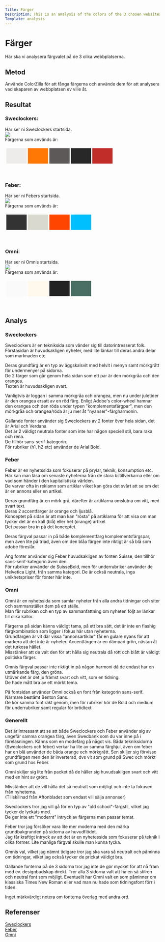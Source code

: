 ```yaml
---
Title: Färger
Description: This is an analysis of the colors of the 3 chosen websites
Template: analysis
---
```

Färger
=======================

Här ska vi analysera färgvalet på de 3 olika webbplatserna.

Metod
-----------------------

Använde ColorZilla för att fånga färgerna och använde dem för att analysera vad skaparen av webbplatsen ev ville åt.

Resultat
-----------------------

### Sweclockers:
Här ser ni Sweclockers startsida.
<br>
<img src="../assets/img/sweclockers.png">
<br>
Färgerna som används är:
<table style="border-spacing: 4px; border-collapse: separate">
<tr>
<td style="height: 50px; width: 50px; background-color: #EDECEB">
<td style="height: 50px; width: 50px; background-color: #FF7806">
<td style="height: 50px; width: 50px; background-color: #5D5958">
<td style="height: 50px; width: 50px; background-color: #282828">
<td style="height: 50px; width: 50px; background-color: #C12D29">
</tr>
</table>
<br>

### Feber:
Här ser ni Febers startsida.
<br>
<img src="../assets/img/feber.png">
<br>
Färgerna som används är:

<table style="border-spacing: 4px; border-collapse: separate">
<tr>
<td style="height: 50px; width: 50px; background-color: #333333">
<td style="height: 50px; width: 50px; background-color: #D9D9CF">
<td style="height: 50px; width: 50px; background-color: #FF4500">
<td style="height: 50px; width: 50px; background-color: #00BFFF">
</tr>
</table>
<br>

### Omni:
Här ser ni Omnis startsida.
<br>
<img src="../assets/img/omni.png">
<br>
Färgerna som används är:

<table style="border-spacing: 4px; border-collapse: separate">
<tr>
<td style="height: 50px; width: 50px; background-color: #FAFAFA">
<td style="height: 50px; width: 50px; background-color: #FFF8EC">
<td style="height: 50px; width: 50px; background-color: #222222">
<td style="height: 50px; width: 50px; background-color: #496F65">
</tr>
</table>
<br>

Analys
-----------------------

### Sweclockers
Sweclockers är en tekniksida som vänder sig till datorintresserat folk.  
Förstasidan är huvudsakligen nyheter, med lite länkar till deras andra delar som marknaden etc.  

Deras grundfärg är en typ av äggskalsvit med helvit i menyn samt mörkgrått för undermenyer på sidorna.  
De 2 färger som går genom hela sidan som ett par är den mörkgråa och den orangea.  
Texten är huvudsakligen svart.

Vanligtvis är loggan i samma mörkgråa och orangea, men nu under juletider är den orangea ersatt av en röd färg.
Enligt Adobe's color-wheel hamnar den orangea och den röda under typen "komplementsfärgpar", men den mörkgråa och orangea/röda är ju mer åt "nyanser"-färgharmonin.

Gällande fonter använder sig Sweclockers av 2 fonter över hela sidan, det är Arial och Verdana.  
Det är 2 väldigt neutrala fonter som inte har någon speciell stil, bara raka och rena.  
De tillhör sans-serif-kategorin.  
För rubriker (h1, h2 etc) använder de Arial Bold.

### Feber
Feber är en nyhetssida som fokuserar på prylar, teknik, konsumption etc.  
Här kan man läsa om senaste nyheterna från de stora biltillverkarna eller om vad som händer i den kapitalistiska världen.  
De varvar ofta in reklamn som artiklar vilket kan göra det svårt att se om det är en annons eller en artikel. 

Deras grundfärg är en mörk grå, därefter är artiklarna omslutna om vitt, med svart text.  
Deras 2 accentfärger är orange och ljusblå.  
Konceptet på sidan är att man kan "rösta" på artiklarna för att visa om man tycker det är en kall (blå) eller het (orange) artikel.  
Det passar bra in på det konceptet.

Deras färgval passar in på både komplementfärg komplementsfärgspar, men även lite på triad, även om den blåa färgen inte riktigt är så blå som adobe föreslår.

Ang fonter använder sig Feber huvudsakligen av fonten Suisse, den tillhör sans-serif-kategorin även den.  
För rubriker använder de SuisseBold, men för underrubriker använder de Helvetica Light, från samma kategori.
De är också neutrala, inga unikhetspriser för fonter här inte.

### Omni

Omni är en nyhetssida som samlar nyheter från alla andra tidningar och siter och sammanställer dem på ett ställe.  
Man får rubriken och en typ av sammanfattning om nyheten följt av länkar till olika källor.

Färgerna på sidan känns väldigt tama, på ett bra sätt, det är inte en flashig färgkombination som ligger i fokus här utan nyheterna.  
Grundfärgen är vit där vissa "annonsartiklar" får en gulare nyans för att markera att det inte är nyheter. 
Accentfärgen är en dämpad grön, nästan åt det turkosa hållet.  
Misstänker att de valt den för att hålla sig neutrala då rött och blått är väldigt politiska färger.

Omnis färgval passar inte riktigt in på någon harmoni då de endast har en utmärkande färg, den gröna.  
Utöver det är det ju främst svart och vitt, som en tidning.  
De hade mått bra av ett mörkt tema.

På fontsidan använder Omni också en font från kategorin sans-serif.  
Närmare bestämt Benton Sans.  
De kör samma font rakt genom, men för rubriker kör de Bold och medium för underrubriker samt regular för brödtext


### Generellt

Det är intressant att se att både Sweclockers och Feber använder sig av ungefär samma orangea färg, även Swedbank som du var inne på 
i föreläsningen.
Känns som en modefärg på något vis.
Båda tekniksidorna (Sweclockers och feber) verkar ha lite av samma färghjul, även om feber har en blå använder de båda orange och mörkgrått. 
Sen skiljer sig förvisso grundfärgen men den är inverterad, dvs vit som grund på Swec och mörkt som grund hos Feber.

Omni skiljer sig lite från packet då de håller sig huvudsakligen svart och vitt med en hint av grönt.

Misstänker att de vill hålla det så neutralt som möjligt och inte ta fokusen från nyheterna.  
(Tillskillnad från Aftonbladet som endast vill sälja annonser)

Sweclockers tror jag vill gå för en typ av "old school"-färgstil, vilket jag tycker de lyckats med.  
De ger inte ett "modernt" intryck av färgerna men passar temat.

Feber tror jag försöker vara lite mer moderna med den märka grundbakgrunden på sidorna av huvudflödet.  
Jag får kraftigt intryck av att det är en nyhetessida som fokuserar på teknik i olika former. 
Lite manliga färgval skulle man kunna tycka.

Omnis val, vilket jag nämnt tidigare tror jag ska vara så neutralt och påminna om tidningar, vilket jag också tycker de
prickat väldigt bra.

Gällande fonterna på de 3 sidorna tror jag inte de gör mycket för att nå fram med ev. designbudskap direkt.
Tror alla 3 sidorna valt att ha en så stilren och neutral font som möjligt. Eventuellt har Omni valt en som påminner om klassiska
Times New Roman eller vad man nu hade som tidningsfont förr i tiden.

Inget märkvärdigt notera om fonterna överlag med andra ord.

Referenser
-----------------------

<a href="https://www.sweclockers.com" target="_blank">Sweclockers</a><br>
<a href="https://feber.se" target="_blank">Feber</a><br>
<a href="https://omni.se" target="_blank">Omni</a><br>

